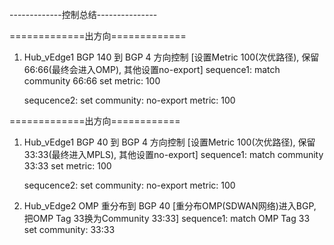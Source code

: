 -------------控制总结---------------

=============出方向=============

1.  Hub_vEdge1 BGP 140 到 BGP 4 方向控制 [设置Metric 100(次优路径), 保留66:66(最终会进入OMP), 其他设置no-export]
    sequence1: 
     match community 66:66
     set metric: 100
    
    sequcence2:
     set community: no-export 
     metric: 100


=============出方向============

1.  Hub_vEdge1 BGP 40 到 BGP 4 方向控制 [设置Metric 100(次优路径), 保留33:33(最终进入MPLS), 其他设置no-export]
    sequence1: 
     match community 33:33
     set metric: 100
    
    sequcence2:
     set community: no-export 
     metric: 100

2.  Hub_vEdge2 OMP 重分布到 BGP 40 [重分布OMP(SDWAN网络)进入BGP, 把OMP Tag 33换为Community 33:33]
    sequence1: 
     match OMP Tag 33
     set community: 33:33

